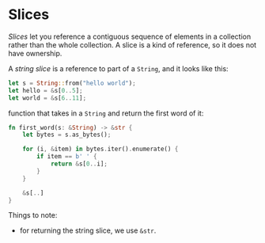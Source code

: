 # Slices

*Slices* let you reference a contiguous sequence of elements in a collection rather than the whole collection. A slice is a kind of reference, so it does not have ownership.

A *string slice* is a reference to part of a `String`, and it looks like this:

```rust
let s = String::from("hello world");
let hello = &s[0..5];
let world = &s[6..11];
```

function that takes in a `String` and return the first word of it:

```rust
fn first_word(s: &String) -> &str {
    let bytes = s.as_bytes();

    for (i, &item) in bytes.iter().enumerate() {
        if item == b' ' {
            return &s[0..i];
        }
    }

    &s[..]
}
```

Things to note:

- for returning the string slice, we use `&str`.